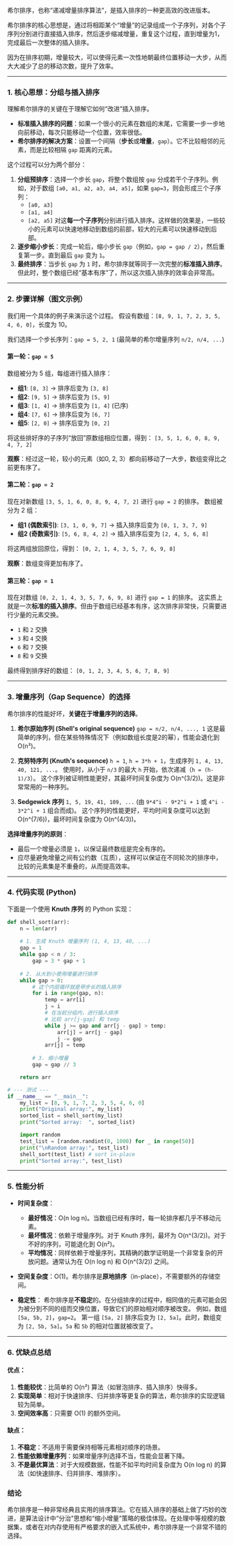 希尔排序，也称“递减增量排序算法”，是插入排序的一种更高效的改进版本。

希尔排序的核心思想是，通过将相距某个“增量”的记录组成一个子序列，对各个子序列分别进行直接插入排序，然后逐步缩减增量，重复这个过程，直到增量为1，完成最后一次整体的插入排序。

因为在排序初期，增量较大，可以使得元素一次性地朝最终位置移动一大步，从而大大减少了总的移动次数，提升了效率。

---

### 1. 核心思想：分组与插入排序

理解希尔排序的关键在于理解它如何“改进”插入排序。

*   **标准插入排序的问题**：如果一个很小的元素在数组的末尾，它需要一步一步地向前移动，每次只能移动一个位置，效率很低。
*   **希尔排序的解决方案**：设置一个间隔（**步长**或**增量**，`gap`）。它不比较相邻的元素，而是比较相隔 `gap` 距离的元素。

这个过程可以分为两个部分：
1.  **分组预排序**：选择一个步长 `gap`，将整个数组按 `gap` 分成若干个子序列。例如，对于数组 `[a0, a1, a2, a3, a4, a5]`，如果 `gap=3`，则会形成三个子序列：
    *   `[a0, a3]`
    *   `[a1, a4]`
    *   `[a2, a5]`
    对这**每一个子序列**分别进行插入排序。这样做的效果是，一些较小的元素可以快速地移动到数组的前部，较大的元素可以快速移动到后部。
2.  **逐步缩小步长**：完成一轮后，缩小步长 `gap`（例如，`gap = gap / 2`），然后重复第一步。直到最后 `gap` 变为 `1`。
3.  **最终排序**：当步长 `gap` 为 `1` 时，希尔排序就等同于一次完整的**标准插入排序**。但此时，整个数组已经“基本有序”了，所以这次插入排序的效率会非常高。

---

### 2. 步骤详解（图文示例）

我们用一个具体的例子来演示这个过程。
假设有数组：`[8, 9, 1, 7, 2, 3, 5, 4, 6, 0]`，长度为 10。

我们选择一个步长序列：`gap = 5, 2, 1` (最简单的希尔增量序列 `n/2, n/4, ...`)

#### **第一轮：`gap = 5`**

数组被分为 5 组，每组进行插入排序：
*   **组1**: `[8, 3]` -> 排序后变为 `[3, 8]`
*   **组2**: `[9, 5]` -> 排序后变为 `[5, 9]`
*   **组3**: `[1, 4]` -> 排序后变为 `[1, 4]` (已序)
*   **组4**: `[7, 6]` -> 排序后变为 `[6, 7]`
*   **组5**: `[2, 0]` -> 排序后变为 `[0, 2]`

将这些排好序的子序列“放回”原数组相应位置，得到：
`[3, 5, 1, 6, 0, 8, 9, 4, 7, 2]`

**观察**：经过这一轮，较小的元素（如0, 2, 3）都向前移动了一大步，数组变得比之前更有序了。



#### **第二轮：`gap = 2`**

现在对新数组 `[3, 5, 1, 6, 0, 8, 9, 4, 7, 2]` 进行 `gap = 2` 的排序。
数组被分为 2 组：
*   **组1 (偶数索引)**: `[3, 1, 0, 9, 7]` -> 插入排序后变为 `[0, 1, 3, 7, 9]`
*   **组2 (奇数索引)**: `[5, 6, 8, 4, 2]` -> 插入排序后变为 `[2, 4, 5, 6, 8]`

将这两组放回原位，得到：
`[0, 2, 1, 4, 3, 5, 7, 6, 9, 8]`

**观察**：数组变得更加有序了。



#### **第三轮：`gap = 1`**

现在对数组 `[0, 2, 1, 4, 3, 5, 7, 6, 9, 8]` 进行 `gap = 1` 的排序。
这实质上就是一次**标准的插入排序**。但由于数组已经基本有序，这次排序非常快，只需要进行少量的元素交换。
*   `1` 和 `2` 交换
*   `3` 和 `4` 交换
*   `6` 和 `7` 交换
*   `8` 和 `9` 交换

最终得到排序好的数组：
`[0, 1, 2, 3, 4, 5, 6, 7, 8, 9]`

---

### 3. 增量序列（Gap Sequence）的选择

希尔排序的性能好坏，**关键在于增量序列的选择**。

1.  **希尔原始序列 (Shell's original sequence)**
    `gap = n/2, n/4, ..., 1`
    这是最简单的序列，但在某些特殊情况下（例如数组长度是2的幂），性能会退化到 O(n²)。

2.  **克努特序列 (Knuth's sequence)**
    `h = 1`, `h = 3*h + 1`，生成序列 `1, 4, 13, 40, 121, ...`。
    使用时，从小于 `n/3` 的最大 `h` 开始，依次递减（`h = (h-1)/3`）。
    这个序列被证明性能更好，其最坏时间复杂度为 O(n^(3/2))。这是非常常用的一种序列。

3.  **Sedgewick 序列**
    `1, 5, 19, 41, 109, ...` (由 `9*4^i - 9*2^i + 1` 或 `4^i - 3*2^i + 1` 组合而成)。
    这个序列的性能更好，平均时间复杂度可以达到 O(n^(7/6))，最坏时间复杂度为 O(n^(4/3))。

**选择增量序列的原则**：
*   最后一个增量必须是 `1`，以保证最终数组是完全有序的。
*   应尽量避免增量之间有公约数（互质），这样可以保证在不同轮次的排序中，比较的元素集是不重叠的，从而提高效率。

---

### 4. 代码实现 (Python)

下面是一个使用 **Knuth 序列** 的 Python 实现：

```python
def shell_sort(arr):
    n = len(arr)
    
    # 1. 生成 Knuth 增量序列 (1, 4, 13, 40, ...)
    gap = 1
    while gap < n / 3:
        gap = 3 * gap + 1
        
    # 2. 从大到小使用增量进行排序
    while gap > 0:
        # 这个内层循环就是带步长的插入排序
        for i in range(gap, n):
            temp = arr[i]
            j = i
            # 在当前分组内，进行插入排序
            # 比较 arr[j-gap] 和 temp
            while j >= gap and arr[j - gap] > temp:
                arr[j] = arr[j - gap]
                j -= gap
            arr[j] = temp
            
        # 3. 缩小增量
        gap = gap // 3

    return arr

# --- 测试 ---
if __name__ == "__main__":
    my_list = [8, 9, 1, 7, 2, 3, 5, 4, 6, 0]
    print("Original array:", my_list)
    sorted_list = shell_sort(my_list)
    print("Sorted array:  ", sorted_list)

    import random
    test_list = [random.randint(0, 1000) for _ in range(50)]
    print("\nRandom array:", test_list)
    shell_sort(test_list) # sort in-place
    print("Sorted array:", test_list)
```

---

### 5. 性能分析

*   **时间复杂度**：
    *   **最好情况**：O(n log n)。当数组已经有序时，每一轮排序都几乎不移动元素。
    *   **最坏情况**：依赖于增量序列。对于 Knuth 序列，最坏为 O(n^(3/2))。对于不好的序列，可能退化到 O(n²)。
    *   **平均情况**：同样依赖于增量序列，其精确的数学证明是一个非常复杂的开放问题。通常认为在 O(n log n) 和 O(n^(3/2)) 之间。

*   **空间复杂度**：O(1)。希尔排序是**原地排序**（in-place），不需要额外的存储空间。

*   **稳定性**：
    希尔排序是**不稳定**的。在分组排序的过程中，相同值的元素可能会因为被分到不同的组而交换位置，导致它们的原始相对顺序被改变。
    例如，数组 `[5a, 5b, 2]`，`gap=2`。
    第一组 `[5a, 2]` 排序后变为 `[2, 5a]`。此时，数组变为 `[2, 5b, 5a]`。`5a` 和 `5b` 的相对位置就被改变了。

---

### 6. 优缺点总结

#### **优点**：

1.  **性能较优**：比简单的 O(n²) 算法（如冒泡排序、插入排序）快得多。
2.  **实现简单**：相对于快速排序、归并排序等更复杂的算法，希尔排序的实现逻辑较为简单。
3.  **空间效率高**：只需要 O(1) 的额外空间。

#### **缺点**：

1.  **不稳定**：不适用于需要保持相等元素相对顺序的场景。
2.  **性能依赖增量序列**：如果增量序列选择不当，性能会显著下降。
3.  **不是最优算法**：对于大规模数据，性能不如平均时间复杂度为 O(n log n) 的算法（如快速排序、归并排序、堆排序）。

### 结论

希尔排序是一种非常经典且实用的排序算法。它在插入排序的基础上做了巧妙的改进，是算法设计中“分治”思想和“缩小增量”策略的极佳体现。在处理中等规模的数据集，或者在对内存使用有严格要求的嵌入式系统中，希尔排序是一个非常不错的选择。